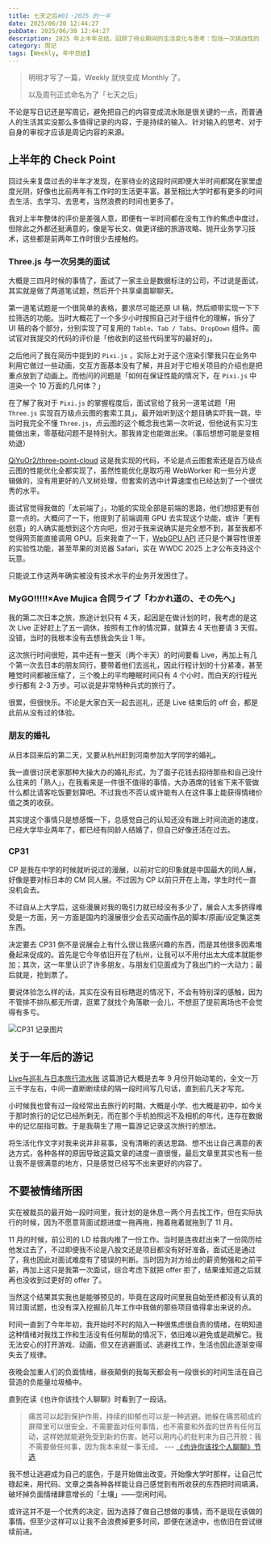 ```yaml
---
title: 七天之后#01・2025 的一半
date: 2025/06/30 12:44:27
pubDate: 2025/06/30 12:44:27
description: 2025 年上半年总结，回顾了待业期间的生活变化与思考：包括一次挑战性的 Three.js 面试、赴日观看 MyGO!!!!! × Ave Mujica 联合演出及旅行、朋友的婚礼、首次参加 CP31 漫展、以及写作一年完成的旅行游记。同时记录了面对裁员后的情绪低谷与自我调整过程，试图用行动代替逃避，在迷茫中前行。
category: 周记
tags: [Weekly, 年中总结]
---
```


> 明明才写了一篇，Weekly 就快变成 Monthly 了。
> 
> 以及周刊正式命名为了「七天之后」

不论是写日记还是写周记，避免把自己的内容变成流水账是很关键的一点，而普通人的生活其实没那么多值得记录的内容，于是持续的输入、针对输入的思考、对于自身的审视才应该是周记内容的来源。

## 上半年的 Check Point

回过头来复盘过去的半年才发现，在家待业的这段时间即便大半时间都窝在家里虚度光阴，好像也比前两年有工作时的生活更丰富。甚至相比大学时都有更多的时间去生活、去学习、去思考，当然浪费的时间也更多了。

我对上半年整体的评价是差强人意，即便有一半时间都在没有工作的焦虑中度过，但除此之外都还挺满意的，像是写长文、做更详细的旅游攻略、抛开业务学习技术，这些都是前两年工作时很少去接触的。

### Three.js 与一次另类的面试

大概是三四月时候的事情了，面试了一家主业是数据标注的公司，不过说是面试，其实就是做了两道笔试题，然后开个共享桌面聊聊天。

第一道笔试题是一个很简单的表格，要求尽可能还原 UI 稿，然后顺带实现一下下拉筛选的功能。当时大概花了一个多少小时按照自己对于组件化的理解，拆分了 UI 稿的各个部分，分别实现了可复用的 `Table`、`Tab / Tabs`、`DropDown` 组件。面试官对我提交的代码的评价是「他收到的这些代码里写的最好的」。

之后他问了我在简历中提到的 `Pixi.js` ，实际上对于这个渲染引擎我只在业务中利用它做过一些动画，交互方面基本没有了解，并且对于它相关项目的介绍也是把重点放到了动画上。而他问的问题是「如何在保证性能的情况下，在 `Pixi.js` 中渲染一个 10 万面的几何体？」

在了解了我对于 `Pixi.js` 的掌握程度后，面试官给了我另一道笔试题「用 `Three.js` 实现百万级点云图的套索工具」。最开始听到这个题目确实吓我一跳，毕当时我完全不懂 `Three.js`，点云图的这个概念我也第一次听说，但他说有实习生能做出来，零基础问题不是特别大。那我肯定也能做出来。（事后想想可能是变相劝退）

[QiYuOr2/three-point-cloud](https://github.com/QiYuOr2/three-point-cloud) 这是我实现的代码，不论是点云图套索还是百万级点云图的性能优化全都实现了，虽然性能优化是取巧用 WebWorker 和一些分片逻辑做的，没有用更好的八叉树处理，但套索的选中计算速度也已经达到了一个很优秀的水平。

面试官觉得我做的「太前端了」，功能的实现全部是前端的思路，他们想招更有创意一点的。大概问了一下，他提到了前端调用 GPU 去实现这个功能，或许「更有创意」的人确实能想到这个方向吧，但对于我来说确实是完全想不到，甚至我都不觉得网页能直接调用 GPU。后来我查了一下，[WebGPU API](https://developer.mozilla.org/zh-CN/docs/Web/API/WebGPU_API) 还只是个兼容性很差的实验性功能，甚至苹果的浏览器 Safari，实在 WWDC 2025 上才公布支持这个玩意。

只能说工作这两年确实被没有技术水平的业务开发困住了。

### MyGO!!!!!×Ave Mujica 合同ライブ「わかれ道の、その先へ」

我的第二次日本之旅，旅途计划只有 4 天，起因是在做计划的时，我考虑的是这次 Live 正好赶上了五一调休，按照有工作的情况算，就算去 4 天也要请 3 天假。没错，当时的我根本没有去想我会失业 1 年。

这次旅行时间很短，其中还有一整天（两个半天）的时间要看 Live，再加上有几个第一次去日本的朋友同行，要带着他们去巡礼，因此行程计划的十分紧凑，甚至睡觉时间都被压缩了，三个晚上的平均睡眠时间只有 4 个小时，而白天的行程光步行都有 2-3 万步。可以说是非常特种兵式的旅行了。

很累，但很快乐。不论是大家白天一起去巡礼，还是 Live 结束后的 off 会，都是此前从没有过的体验。

### 朋友的婚礼

从日本回来后的第二天，又要从杭州赶到河南参加大学同学的婚礼。

我一直很讨厌老家那种大操大办的婚礼形式，为了面子花钱去招待那些和自己没什么往来的「熟人」，在我看来是一件很不值得的事情，大办酒席的钱省下来不管做什么都比请客吃饭要划算吧。不过我也不否认或许能有人在这件事上能获得情绪价值之类的收获。

其实提这个事情只是想感慨一下，总感觉自己的认知还没有跟上时间流逝的速度，已经大学毕业两年了，都已经有同龄人结婚了，但自己好像还活在过去。

### CP31

CP 是我在中学的时候就听说过的漫展，以前对它的印象就是中国最大的同人展，好像是要对标日本的 CM 同人展。不过因为 CP 以前只开在上海，学生时代一直没机会去。

不过自从上大学后，这些漫展对我的吸引力就已经没有多少了，展会人太多挤得难受是一方面，另一方面是国内的漫展很少会去买动画作品的脚本/原画/设定集这类东西。

决定要去 CP31 倒不是说展会上有什么很让我感兴趣的东西，而是其他很多因素堆叠起来促成的。首先是它今年依旧开在了杭州，让我可以不用付出太大成本就能参加；其次，这一年里认识了许多朋友，与朋友们见面成为了我出门的一大动力；最后就是，抢到票了。

要说体验怎么样的话，其实在没有目标瞎逛的情况下，不会有特别深的感触，因为不管排不排队都无所谓，逛累了就找个角落歇一会儿，不想逛了提前离场也不会觉得有多亏。

![CP31 记录图片](https://cdn.jsdelivr.net/gh/qiyuor2/blog-image/img/20250702cp31re.png)

## 关于一年后的游记

[Live与巡礼与日本旅行流水账](https://qiyuro2.notion.site/Live-b37b96eab2034f7d9932b718bac6012b)  这篇游记大概是去年 9 月份开始动笔的，全文一万三千字左右，中间一直断断续续的隔一段时间写几句话，直到前几天才写完。

小时候我也曾有过一段经常出去旅行的时期，大概是小学、也大概是初中，如今关于那时旅行的记忆已经所剩无，而在那个手机拍照远不及相机的年代，连存在数据中的记忆屈指可数。于是我萌生了用一篇游记记录这次旅行的想法。

将生活化作文字对我来说并非易事，没有清晰的表达思路、想不出让自己满意的表达方式，各种各样的原因导致这篇文章的进度一直很慢，最后文章里其实也有一些让我不是很满意的地方，只是感觉已经写不出来更好的内容了。

## 不要被情绪所困

实在被裁员的最开始一段时间里，我计划的是休息一两个月去找工作，但在实际执行的时候，因为不愿意背面试题进度一拖再拖，拖着拖着就拖到了 11 月。

11 月的时候，前公司的 LD 给我内推了一份工作。当时是连夜赶出来了一份简历给他发过去了，不过即便我不论是八股文还是项目都没有好好准备，面试还是通过了，我也因此对面试难度有了错误的判断。当时因为对方给出的薪资勉强和之前平薪，再加上这只是我第一次面试，综合考虑下就把 offer 拒了，结果谁知道之后就再也没收到过更好的 offer 了。

当然这个结果其实我也是能够预见的，毕竟在这段时间里我自始至终都没有认真的背过面试题，也没有深入挖掘前几年工作中我做的那些项目值得拿出来说的点。

时间一直到了今年年初，我开始时不时的陷入一种很焦虑很自责的情绪，在明知道这种情绪对我找工作和生活没有任何帮助的情况下，依旧难以避免或是疏解它。我无法安心的打开游戏、动画，但又在逃避面试、逃避找工作，生活也因此逐渐变得失去了规律。

夜晚会加重人们的负面情绪，昼夜颠倒的我每天都会有一段很长的时间生活在自己营造的负能量垃圾桶中。

直到在读《也许你该找个人聊聊》时看到了一段话。

> 痛苦可以起到保护作用，持续的抑郁也可以是一种逃避。她躲在痛苦砌成的屏障里可以很安全，不需要面对任何事情，也不需要和外面的世界有任何互动，这样她就能避免受到新的伤害。她可以用内心的批判来为自己开脱：我不需要做任何事，因为我本来就一事无成。
> --- [《也许你该找个人聊聊》节选](https://cdn.jsdelivr.net/gh/qiyuor2/blog-image/img/20250702bookre.png)

我不想让逃避成为自己的底色，于是开始做出改变。开始像大学时那样，让自己忙碌起来，用代码、文章之类各种各样能让自己感觉到有所收获的东西把时间填满，破坏掉负面情绪肆意增长的「土壤」——空闲时间。

或许这并不是一个优秀的决定，因为选择了做自己想做的事情，而不是现在该做的事情。但至少这样可以让我不会浪费掉更多时间，即便在迷途中，也依旧在尝试继续前进。